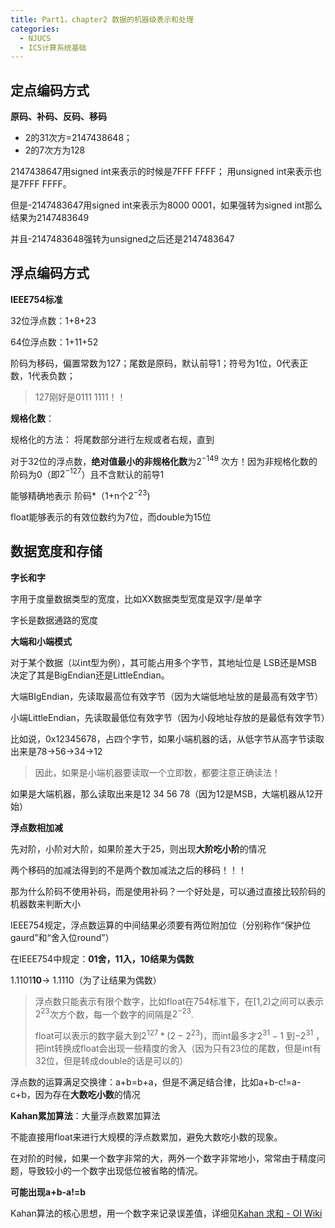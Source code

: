 ```yaml
---
title: Part1，chapter2 数据的机器级表示和处理
categories:
  - NJUCS
  - ICS计算系统基础
---
```


## 定点编码方式

**原码、补码、反码、移码**

-   2的31次方=2147438648；
-   2的7次方为128

2147438647用signed int来表示的时候是7FFF FFFF； 用unsigned int来表示也是7FFF FFFF。

但是-2147483647用signed int来表示为8000 0001，如果强转为signed int那么结果为2147483649

并且-2147483648强转为unsigned之后还是2147483647



## 浮点编码方式

**IEEE754标准**

32位浮点数：1+8+23       

64位浮点数：1+11+52

阶码为移码，偏置常数为127；尾数是原码，默认前导1；符号为1位，0代表正数，1代表负数；

>   127刚好是0111 1111！！

**规格化数**：

规格化的方法： 将尾数部分进行左规或者右规，直到

对于32位的浮点数，**绝对值最小的非规格化数**为$2^{-149}$ 次方！因为非规格化数的阶码为0（即$2^{-127}$）且不含默认的前导1

能够精确地表示 阶码*（1+n个$2^{-23}$)

float能够表示的有效位数约为7位，而double为15位



## 数据宽度和存储

**字长和字**

字用于度量数据类型的宽度，比如XX数据类型宽度是双字/是单字

字长是数据通路的宽度





**大端和小端模式**

对于某个数据（以int型为例），其可能占用多个字节，其地址位是 LSB还是MSB决定了其是BigEndian还是LittleEndian。

大端BIgEndian，先读取最高位有效字节（因为大端低地址放的是最高有效字节）

小端LittleEndian，先读取最低位有效字节（因为小段地址存放的是最低有效字节）

比如说，0x12345678，占四个字节，如果小端机器的话，从低字节从高字节读取出来是78->56->34->12

>   因此，如果是小端机器要读取一个立即数，都要注意正确读法！

如果是大端机器，那么读取出来是12 34 56 78（因为12是MSB，大端机器从12开始）





**浮点数相加减**

先对阶，小阶对大阶，如果阶差大于25，则出现**大阶吃小阶**的情况

两个移码的加减法得到的不是两个数加减法之后的移码！！！

那为什么阶码不使用补码，而是使用补码？一个好处是，可以通过直接比较阶码的机器数来判断大小

IEEE754规定，浮点数运算的中间结果必须要有两位附加位（分别称作“保护位gaurd”和“舍入位round”）

在IEEE754中规定：**01舍，11入，10结果为偶数**

1.1101**10**-> 1.1110（为了让结果为偶数）



>   浮点数只能表示有限个数字，比如float在754标准下，在[1,2)之间可以表示$2^{23}$次方个数，每一个数字的间隔是$2^{-23}$.
>
>   float可以表示的数字最大到$2^{127}*(2-2^{23})$，而int最多才$2^{31}-1$ 到$-2^{31}$ ，把int转换成float会出现一些精度的舍入（因为只有23位的尾数，但是int有32位，但是转成double的话是可以的）

浮点数的运算满足交换律：a+b=b+a，但是不满足结合律，比如a+b-c!=a-c+b，因为存在**大数吃小数**的情况



**Kahan累加算法**：大量浮点数累加算法

不能直接用float来进行大规模的浮点数累加，避免大数吃小数的现象。

在对阶的时候，如果一个数字非常的大，两外一个数字非常地小，常常由于精度问题，导致较小的一个数字出现低位被省略的情况。

**可能出现a+b-a!=b**

Kahan算法的核心思想，用一个数字来记录误差值，详细见[Kahan 求和 - OI Wiki](https://oi-wiki.org/misc/kahan-summation/)